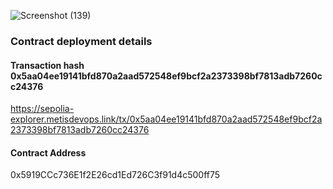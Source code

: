 ![Screenshot (139)](https://github.com/user-attachments/assets/d9eab1b1-da3c-48ab-8bfa-6bcaa2d4dede)
### Contract deployment details
#### Transaction hash 0x5aa04ee19141bfd870a2aad572548ef9bcf2a2373398bf7813adb7260cc24376
https://sepolia-explorer.metisdevops.link/tx/0x5aa04ee19141bfd870a2aad572548ef9bcf2a2373398bf7813adb7260cc24376
#### Contract Address
0x5919CCc736E1f2E26cd1Ed726C3f91d4c500ff75
